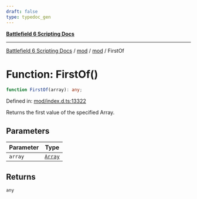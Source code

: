 ```yaml
---
draft: false
type: typedoc_gen
---
```


[**Battlefield 6 Scripting Docs**](../../../_index.md)

***

[Battlefield 6 Scripting Docs](../../../_index.md) / [mod](../../_index.md) / [mod](../_index.md) / FirstOf

# Function: FirstOf()

```ts
function FirstOf(array): any;
```

Defined in: [mod/index.d.ts:13322](https://github.com/battlefield-portal-community/portal-docs/blob/6d87e21c5922a3efb03c634dbe98e5fe6e797672/generators/santiago/mod/index.d.ts#L13322)

Returns the first value of the specified Array.

## Parameters

| Parameter | Type |
| ------ | ------ |
| `array` | [`Array`](../Array/_index.md) |

## Returns

`any`
